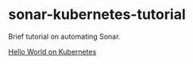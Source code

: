 # sonar-kubernetes-tutorial

Brief tutorial on automating Sonar.

[Hello World on Kubernetes](https://github.com/peterlamar/sonar-kubernetes-tutorial/tree/master/helloworld/)
                            

